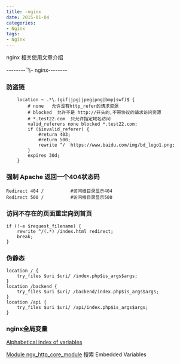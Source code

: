 ```yaml
---
title: -nginx 
date: 2015-01-04
categories: 
- Nginx
tags:
- Nginx
---
```


nginx 相关使用文章介绍

--------飞-  nginx--------

<!-- more -->

### 防盗链

```nginx
    location ~ .*\.(gif|jpg|jpeg|png|bmp|swf)$ {
        # none   允许没有http_refer的请求资源
        # blocked  允许不是 http://开头的,不带协议的请求访问资源
        # *.test22.com  只允许指定域名访问
        valid_referers none blocked *.test22.com;
        if ($invalid_referer) {
            #return 403;
            #return 500;
            rewrite ^/  https://www.baidu.com/img/bd_logo1.png;
        }
        expires 30d;
    }
```

### 强制 Apache 返回一个404状态码

```apacheconf
Redirect 404 /          #访问根目录显示404
Redirect 500 /          #访问根目录显示500
```

### 访问不存在的页面重定向到首页

```nginx
if (!-e $request_filename) {
    rewrite ^/(.*) /index.html redirect;
    break;
}
```

### 伪静态

```nginx
location / {
    try_files $uri $uri/ /index.php$is_args$args;
}
location /backend {
    try_files $uri $uri/ /backend/index.php$is_args$args;
}
location /api {
    try_files $uri $uri/ /api/index.php$is_args$args;
}
```

### nginx全局变量

 [Alphabetical index of variables](http://nginx.org/en/docs/varindex.html)

[Module ngx_http_core_module](http://nginx.org/en/docs/http/ngx_http_core_module.html)   搜索 Embedded Variables